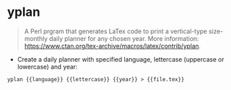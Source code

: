 # yplan

> A Perl prgram that generates LaTex code to print a vertical-type size-monthly daily planner for any chosen year.
> More information: <https://www.ctan.org/tex-archive/macros/latex/contrib/yplan>.

- Create a daily planner with specified language, lettercase (uppercase or lowercase) and year:

`yplan {{language}} {{lettercase}} {{year}} > {{file.tex}}`
